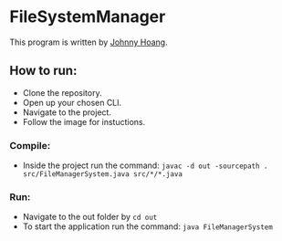 # FileSystemManager

This program is written by [Johnny Hoang](https://github.com/flaakan).

## How to run:
* Clone the repository.
* Open up your chosen CLI.
* Navigate to the project.
* Follow the image for instuctions.

### Compile:
* Inside the project run the command: `javac -d out -sourcepath . src/FileManagerSystem.java src/*/*.java`

### Run:
* Navigate to the out folder by `cd out`
* To start the application run the command: `java FileManagerSystem`
